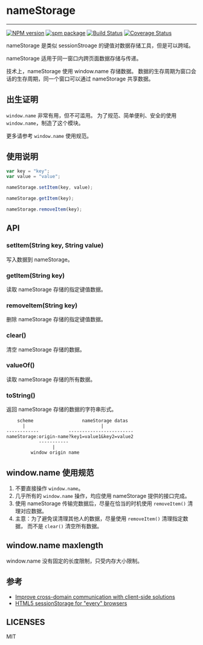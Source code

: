 # nameStorage

---

[![NPM version](https://badge.fury.io/js/name-storage.png)](http://badge.fury.io/js/name-storage)
[![spm package](http://spmjs.io/badge/name-storage)](http://spmjs.io/package/name-storage)
[![Build Status](https://secure.travis-ci.org/aralejs/name-storage.png?branch=master)](https://travis-ci.org/aralejs/name-storage)
[![Coverage Status](https://coveralls.io/repos/aralejs/name-storage/badge.png?branch=master)](https://coveralls.io/r/aralejs/name-storage)

nameStorage 是类似 sessionStroage 的键值对数据存储工具，但是可以跨域。

nameStorage 适用于同一窗口内跨页面数据存储与传递。

技术上，nameStorage 使用 window.name 存储数据。
数据的生存周期为窗口会话的生存周期，同一个窗口可以通过 nameStorage 共享数据。

## 出生证明

`window.name` 非常有用，但不可滥用。
为了规范、简单便利、安全的使用 `window.name`，制造了这个模块。

更多请参考 `window.name` 使用规范。

## 使用说明

```js
var key = "key";
var value = "value";

nameStorage.setItem(key, value);

nameStorage.getItem(key);

nameStorage.removeItem(key);
```


## API

### setItem(String key, String value)

写入数据到 nameStorage。

### getItem(String key)

读取 nameStorage 存储的指定键值数据。

### removeItem(String key)

删除 nameStorage 存储的指定键值数据。

### clear()

清空 nameStorage 存储的数据。

### valueOf()

读取 nameStorage 存储的所有数据。

### toString()

返回 nameStorage 存储的数据的字符串形式。

```
    scheme                  nameStorage datas
      |                            |
------------           ------------------------
nameStorage:origin-name?key1=value1&key2=value2
            -----------
                 |
         window origin name
```

## window.name 使用规范

1. 不要直接操作 `window.name`。
1. 几乎所有的 `window.name` 操作，均应使用 nameStorage 提供的接口完成。
1. 使用 nameStorage 传输完数据后，尽量在恰当的时机使用 `removeItem()` 清理对应数据。
1. 主意：为了避免误清理其他人的数据，尽量使用 `removeItem()` 清理指定数据，
    而不是 `clear()` 清空所有数据。

## window.name maxlength

window.name 没有固定的长度限制，只受内存大小限制。

## 参考

* [Improve cross-domain communication with client-side solutions](http://www.ibm.com/developerworks/library/wa-crossdomaincomm/)
* [HTML5 sessionStorage for "every" browsers](https://code.google.com/p/sessionstorage/)

## LICENSES

MIT
